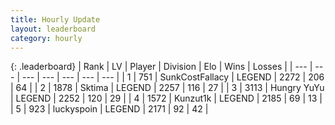 ```yaml
---
title: Hourly Update
layout: leaderboard
category: hourly
---
```


{: .leaderboard}
| Rank | LV | Player | Division | Elo | Wins | Losses |
| --- | --- | --- | --- | --- | --- | --- |
| <span data-change="0">1</span> | 751 | <span title="ID: 402846">SunkCostFallacy</span> | LEGEND | <span data-change="0">2272</span> | <span data-change="0">206</span> | <span data-change="0">64</span> |
| <span data-change="1">2</span> | 1878 | <span title="ID: 353063">Sktima</span> | LEGEND | <span data-change="4">2257</span> | <span data-change="1">116</span> | <span data-change="0">27</span> |
| <span data-change="-1">3</span> | 3113 | <span title="ID: 164871">Hungry YuYu</span> | LEGEND | <span data-change="-12">2252</span> | <span data-change="0">120</span> | <span data-change="1">29</span> |
| <span data-change="0">4</span> | 1572 | <span title="ID: 392407">Kunzut1k</span> | LEGEND | <span data-change="0">2185</span> | <span data-change="0">69</span> | <span data-change="0">13</span> |
| <span data-change="0">5</span> | 923 | <span title="ID: 512212">luckyspoin</span> | LEGEND | <span data-change="0">2171</span> | <span data-change="0">92</span> | <span data-change="0">42</span> |